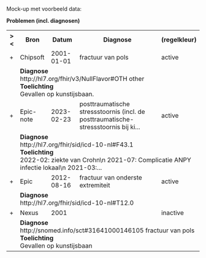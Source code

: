 Mock-up met voorbeeld data:<p/>
<b>Problemen (incl. diagnosen)</b>
<table class="grid">
<tbody>
<tr><th>&gt;&lt;</th>
<th>
Bron
</th>
<th>
Datum
</th>
<th>
Diagnose
</th>
<th>
(regelkleur)
</th>
</tr>
<tr><td>+</td>
<td>
Chipsoft
</td>
<td>
2001-01-01
</td>
<td>
fractuur van pols
</td>
<td>
active
</td>
</tr><tr><td></td><td colspan=4>
<b>Diagnose</b><br/>
http://hl7.org/fhir/v3/NullFlavor#OTH other<br/>
<b>Toelichting</b><br/>
Gevallen op kunstijsbaan.<br/>
</td></tr>
<tr><td>+</td>
<td>
Epic-note
</td>
<td>
2023-02-23
</td>
<td>
posttraumatische stressstoornis (incl. de posttraumatische-stressstoornis bij ki...
</td>
<td>
active
</td>
</tr><tr><td></td><td colspan=4>
<b>Diagnose</b><br/>
http://hl7.org/fhir/sid/icd-10-nl#F43.1 <br/>
<b>Toelichting</b><br/>
2022-02: ziekte van Crohn\n 2021-07: Complicatie ANPY infectie lokaal\n 2021-03:...<br/>
</td></tr>
<tr><td>+</td>
<td>
Epic
</td>
<td>
2012-08-16
</td>
<td>
fractuur van onderste extremiteit
</td>
<td>
active
</td>
</tr><tr><td></td><td colspan=4>
<b>Diagnose</b><br/>
http://hl7.org/fhir/sid/icd-10-nl#T12.0 <br/>
</td></tr>
<tr><td>+</td>
<td>
Nexus
</td>
<td>
2001
</td>
<td>

</td>
<td>
inactive
</td>
</tr><tr><td></td><td colspan=4>
<b>Diagnose</b><br/>
http://snomed.info/sct#31641000146105 fractuur van pols<br/>
<b>Toelichting</b><br/>
Gevallen op kunstijsbaan<br/>
</td></tr>
</tbody>
</table>